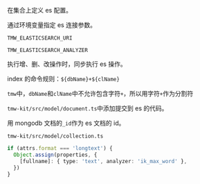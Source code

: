 在集合上定义 es 配置。

通过环境变量指定 es 连接参数。

`TMW_ELASTICSEARCH_URI`

`TMW_ELASTICSEARCH_ANALYZER`

执行增、删、改操作时，同步执行 es 操作。

index 的命令规则：`${dbName}+${clName}`

`tmw`中，`dbName`和`clName`中不允许包含字符`+`，所以用字符`+`作为分割符

`tmw-kit/src/model/document.ts`中添加提交到 es 的代码。

用 mongodb 文档的`_id`作为 es 文档的 id。

`tmw-kit/src/model/collection.ts`

```ts
if (attrs.format === 'longtext') {
  Object.assign(properties, {
    [fullname]: { type: 'text', analyzer: 'ik_max_word' },
  })
}
```
